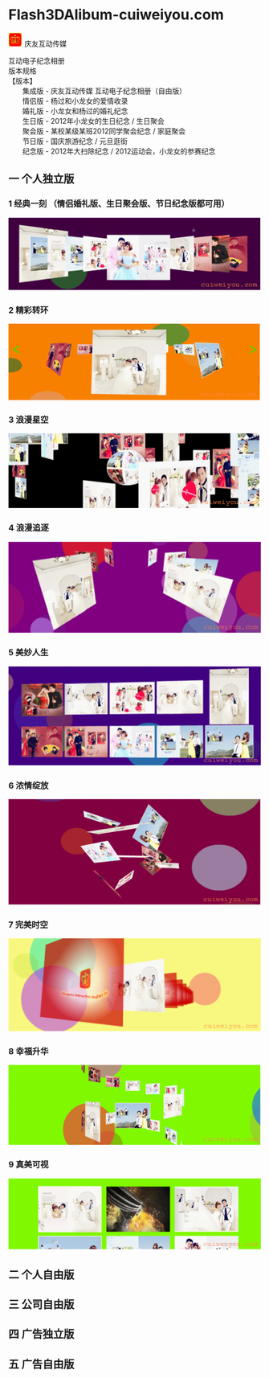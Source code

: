 Flash3DAlibum-cuiweiyou.com
=====

![image](https://github.com/731942771/Flash3DAlbum/raw/master/1.png) 庆友互动传媒

互动电子纪念相册 <br/>
版本规格 <br/>
【版本】 <br/>
　　集成版 - 庆友互动传媒 互动电子纪念相册（自由版） <br/>
　　情侣版 - 杨过和小龙女的爱情收录 <br/>
　　婚礼版 - 小龙女和杨过的婚礼纪念 <br/>
　　生日版 - 2012年小龙女的生日纪念 / 生日聚会 <br/>
　　聚会版 - 某校某级某班2012同学聚会纪念 / 家庭聚会 <br/>
　　节日版 - 国庆旅游纪念 / 元旦逛街 <br/>
　　纪念版 - 2012年大扫除纪念 / 2012运动会，小龙女的参赛纪念 <br/>
  
一 个人独立版
------

### 1 经典一刻	（情侣婚礼版、生日聚会版、节日纪念版都可用）

![image](https://github.com/731942771/Flash3DAlbum/raw/master/2.png) 

### 2 精彩转环

![image](https://github.com/731942771/Flash3DAlbum/raw/master/3.png) 

### 3 浪漫星空

![image](https://github.com/731942771/Flash3DAlbum/raw/master/4.png) 

### 4 浪漫追逐

![image](https://github.com/731942771/Flash3DAlbum/raw/master/5.png) 

### 5 美妙人生

![image](https://github.com/731942771/Flash3DAlbum/raw/master/6.png) 

### 6 浓情绽放

![image](https://github.com/731942771/Flash3DAlbum/raw/master/7.png) 

### 7 完美时空

![image](https://github.com/731942771/Flash3DAlbum/raw/master/8.png) 

### 8 幸福升华

![image](https://github.com/731942771/Flash3DAlbum/raw/master/9.png) 

### 9 真美可视

![image](https://github.com/731942771/Flash3DAlbum/raw/master/10.png) 

二 个人自由版
------

三 公司自由版
------

四 广告独立版
------

五 广告自由版
------

